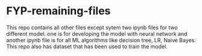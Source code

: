 # FYP-remaining-files
This repo contains all other files except sytem
two ipynb files for two different model.
one is for developing the model with neural network and another ipynb file is for all ML algorithms like decision tree, LR, Naive Bayes.
This repo also has dataset that has been used to train the model.
